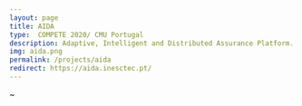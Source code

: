 ```yaml
---
layout: page
title: AIDA
type:  COMPETE 2020/ CMU Portugal
description: Adaptive, Intelligent and Distributed Assurance Platform. AIDA allows RAID, [Mobileum](https://www.mobileum.com/) flagship end-to-end real-time data management platform handling the entire risk management lifecycle of enterprises, to scale-out to unprecedented levels and provide privacy and confidentiality guarantees.
img: aida.png
permalink: /projects/aida
redirect: https://aida.inesctec.pt/
---
```

~                                      
